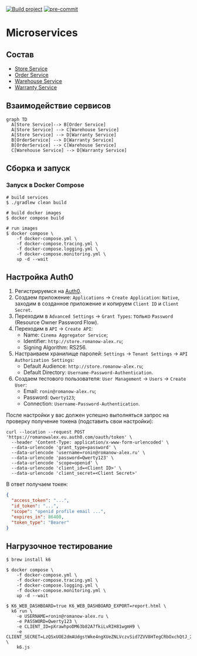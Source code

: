 [![Build project](https://github.com/Romanow/micro-services-v2/actions/workflows/main.yml/badge.svg?branch=master)](https://github.com/Romanow/micro-services-v2/actions/workflows/main.yml)
[![pre-commit](https://img.shields.io/badge/pre--commit-enabled-brightgreen?logo=pre-commit)](https://github.com/pre-commit/pre-commit)

# Microservices

## Состав

* [Store Service](store-service/README.md)
* [Order Service](order-service/README.md)
* [Warehouse Service](warehouse-service/README.md)
* [Warranty Service](warranty-service/README.md)

## Взаимодействие сервисов

```mermaid
graph TD
  A[Store Service]--> B[Order Service]
  A[Store Service] --> C[Warehouse Service]
  A[Store Service] --> D[Warranty Service]
  B[OrderService] --> D[Warranty Service]
  B[OrderService] --> C[Warehouse Service]
  C[Warehouse Service] --> D[Warranty Service]
```

## Сборка и запуск

### Запуск в Docker Compose

```shell
# build services
$ ./gradlew clean build

# build docker images
$ docker compose build

# run images
$ docker compose \
    -f docker-compose.yml \
    -f docker-compose.tracing.yml \
    -f docker-compose.logging.yml \
    -f docker-compose.monitoring.yml \
    up -d --wait
```

## Настройка Auth0

1. Регистрируемся на [Auth0](https://auth0.com).
2. Создаем приложение: `Applications` -> `Create Application`: `Native`, заходим в созданное приложение и
   копируем `Client ID` и `Client Secret`.
3. Переходим в `Advanced Settings` -> `Grant Types`: только `Password` (Resource Owner Password Flow).
4. Переходим в `API` -> `Create API`:
    * Name: `Cinema Aggregator Service`;
    * Identifier: `http://store.romanow-alex.ru`;
    * Signing Algorithm: RS256.
5. Настраиваем хранилище паролей: `Settings` -> `Tenant Settings` -> `API Authorization Settings`:
    * Default Audience: `http://store.romanow-alex.ru`;
    * Default Directory: `Username-Password-Authentication`.
6. Создаем тестового пользователя: `User Management` -> `Users` -> `Create User`:
    * Email: `ronin@romanow-alex.ru`;
    * Password: `Qwerty123`;
    * Connection: `Username-Password-Authentication`.

После настройки у вас должен успешно выполняться запрос на проверку получение токена (подставить свои настройки):

```shell
curl --location --request POST 'https://romanowalex.eu.auth0.com/oauth/token' \
  --header 'Content-Type: application/x-www-form-urlencoded' \
  --data-urlencode 'grant_type=password' \
  --data-urlencode 'username=ronin@romanow-alex.ru' \
  --data-urlencode 'password=Qwerty123' \
  --data-urlencode 'scope=openid' \
  --data-urlencode 'client_id=<Client ID>' \
  --data-urlencode 'client_secret=<Client Secret>'
```

В ответ получаем токен:

```json
{
  "access_token": "...",
  "id_token": "...",
  "scope": "openid profile email ...",
  "expires_in": 86400,
  "token_type": "Bearer"
}
```

## Нагрузочное тестирование

```shell
$ brew install k6

$ docker compose \
    -f docker-compose.yml \
    -f docker-compose.tracing.yml \
    -f docker-compose.logging.yml \
    -f docker-compose.monitoring.yml \
    up -d --wait

$ K6_WEB_DASHBOARD=true K6_WEB_DASHBOARD_EXPORT=report.html \
  k6 run \
    -e USERNAME=ronin@romanow-alex.ru \
    -e PASSWORD=Qwerty123 \
    -e CLIENT_ID=pXrawhpoDM63b82A7fkiLvRIH81wgmH9 \
    -e CLIENT_SECRET=LzQSxUOE2dmAUdgstWke4ngXUeZNLVczvSid7ZVV8HTegCRbOxchQtJ_23EuZ9_V \
    k6.js
```
